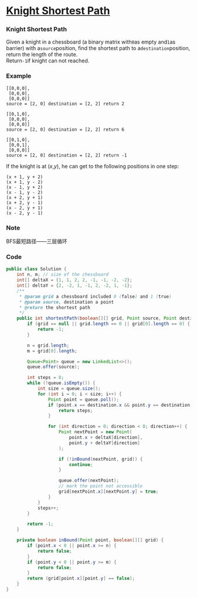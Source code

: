 # [Knight Shortest Path](https://www.lintcode.com/problem/knight-shortest-path/description)

### Knight Shortest Path

Given a knight in a chessboard \(a binary matrix with`0`as empty and`1`as barrier\) with a`source`position, find the shortest path to a`destination`position, return the length of the route.  
Return`-1`if knight can not reached.

### Example

```
[[0,0,0],
 [0,0,0],
 [0,0,0]]
source = [2, 0] destination = [2, 2] return 2

[[0,1,0],
 [0,0,0],
 [0,0,0]]
source = [2, 0] destination = [2, 2] return 6

[[0,1,0],
 [0,0,1],
 [0,0,0]]
source = [2, 0] destination = [2, 2] return -1
```

If the knight is at \(_x_,_y_\), he can get to the following positions in one step:

```
(x + 1, y + 2)
(x + 1, y - 2)
(x - 1, y + 2)
(x - 1, y - 2)
(x + 2, y + 1)
(x + 2, y - 1)
(x - 2, y + 1)
(x - 2, y - 1)
```

### Note

BFS最短路径——三层循环

### Code

```java
public class Solution {
    int n, m; // size of the chessboard
    int[] deltaX = {1, 1, 2, 2, -1, -1, -2, -2};
    int[] deltaY = {2, -2, 1, -1, 2, -2, 1, -1};
    /**
     * @param grid a chessboard included 0 (false) and 1 (true)
     * @param source, destination a point
     * @return the shortest path 
     */
    public int shortestPath(boolean[][] grid, Point source, Point destination) {
        if (grid == null || grid.length == 0 || grid[0].length == 0) {
            return -1;
        }

        n = grid.length;
        m = grid[0].length;

        Queue<Point> queue = new LinkedList<>();
        queue.offer(source);

        int steps = 0;
        while (!queue.isEmpty()) {
            int size = queue.size();
            for (int i = 0; i < size; i++) {
                Point point = queue.poll();
                if (point.x == destination.x && point.y == destination.y) {
                    return steps;
                }

                for (int direction = 0; direction < 8; direction++) {
                    Point nextPoint = new Point(
                        point.x + deltaX[direction],
                        point.y + deltaY[direction]
                    );

                    if (!inBound(nextPoint, grid)) {
                        continue;
                    }

                    queue.offer(nextPoint);
                    // mark the point not accessible
                    grid[nextPoint.x][nextPoint.y] = true;
                }
            }
            steps++;
        }

        return -1;
    }

    private boolean inBound(Point point, boolean[][] grid) {
        if (point.x < 0 || point.x >= n) {
            return false;
        }
        if (point.y < 0 || point.y >= m) {
            return false;
        }
        return (grid[point.x][point.y] == false);
    }
}
```



